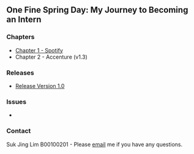 ## One Fine Spring Day: My Journey to Becoming an Intern 

### Chapters

- [Chapter 1 - Spotify](Chapter01.md)
- Chapter 2 - Accenture (v1.3)

### Releases

- [Release Version 1.0](https://github.com/limsukjing/github-story-2019/releases)

### Issues

-

### Contact 

Suk Jing Lim B00100201 - Please [email](mailto:b00100201@student.itb.ie) me if you have any questions.
